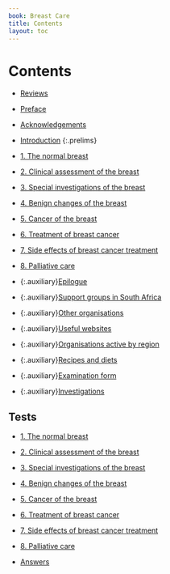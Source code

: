 ```yaml
---
book: Breast Care
title: Contents
layout: toc
---
```


# Contents

*	[Reviews](0-4-reviews.html)
*	[Preface](0-5-preface.html)
*	[Acknowledgements](0-6-acknowledgements.html)
*	[Introduction](0-7-introduction.html)
{:.prelims}

*	[1. The normal breast](1.html)
*	[2. Clinical assessment of the breast](2.html)
*	[3. Special investigations of the breast](3.html)
*	[4. Benign changes of the breast](4.html)
*	[5. Cancer of the breast](5.html)
*	[6. Treatment of breast cancer](6.html)
*	[7. Side effects of breast cancer treatment](7.html)
*	[8. Palliative care](8.html)

*	{:.auxiliary}[Epilogue](9-epilogue.html)
*	{:.auxiliary}[Support groups in South Africa](10-support-groups.html)
*	{:.auxiliary}[Other organisations](11-organisations.html)
*	{:.auxiliary}[Useful websites](12-websites.html)
*	{:.auxiliary}[Organisations active by region](13-organisations-by-region.html)
*	{:.auxiliary}[Recipes and diets](14-recipes-and-diets.html)
*	{:.auxiliary}[Examination form](15-examination-form.html)
*	{:.auxiliary}[Investigations](16-investigations.html)

## Tests

*	[1. The normal breast](test-1.html)
*	[2. Clinical assessment of the breast](test-2.html)
*	[3. Special investigations of the breast](test-3.html)
*	[4. Benign changes of the breast](test-4.html)
*	[5. Cancer of the breast](test-5.html)
*	[6. Treatment of breast cancer](test-6.html)
*	[7. Side effects of breast cancer treatment](test-7.html)
*	[8. Palliative care](test-8.html)

*	[Answers](test-answers.html)	
